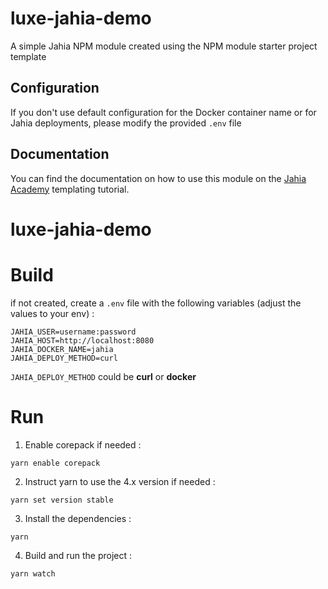 # luxe-jahia-demo

A simple Jahia NPM module created using the NPM module starter project template

## Configuration

If you don't use default configuration for the Docker container name or for Jahia deployments, please modify the provided `.env` file

## Documentation

You can find the documentation on how to use this module on the [Jahia Academy](https://academy.jahia.com/get-started/developers/templating) templating tutorial.
# luxe-jahia-demo

# Build
if not created, create a `.env` file with the following variables (adjust the values to your env) :
```shell
JAHIA_USER=username:password
JAHIA_HOST=http://localhost:8080
JAHIA_DOCKER_NAME=jahia
JAHIA_DEPLOY_METHOD=curl
```

`JAHIA_DEPLOY_METHOD` could be **curl** or **docker**

# Run

1) Enable corepack if needed : 

`yarn enable corepack`

2) Instruct yarn to use the 4.x version if needed :

``yarn set version stable``

3) Install the dependencies :

``yarn``

4) Build and run the project :

``yarn watch``

